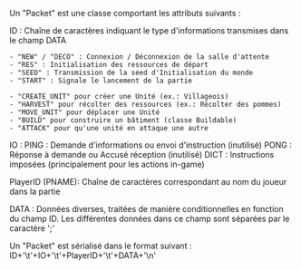Un "Packet" est une classe comportant les attributs suivants : 

ID : Chaîne de caractères indiquant le type d'informations transmises dans le champ DATA

    - "NEW" / "DECO" : Connexion / Déconnexion de la salle d'attente
    - "RES" : Initialisation des ressources de départ
    - "SEED" : Transmission de la seed d'Initialisation du monde
    - "START" : Signale le lancement de la partie

    - "CREATE_UNIT" pour créer une Unité (ex.: Villageois)
    - "HARVEST" pour récolter des ressources (ex.: Récolter des pommes)
    - "MOVE_UNIT" pour déplacer une Unité
    - "BUILD" pour construire un bâtiment (classe Buildable)
    - "ATTACK" pour qu'une unité en attaque une autre 

IO : 
PING : Demande d'informations ou envoi d'instruction (inutilisé)
PONG : Réponse à demande ou Accusé réception (inutilisé)
DICT : Instructions imposées (principalement pour les actions in-game)

PlayerID (PNAME): Chaîne de caractères correspondant au nom du joueur dans la partie

DATA : 
Données diverses, traitées de manière conditionnelles en fonction du champ ID.
Les différentes données dans ce champ sont séparées par le caractère ';'

Un "Packet" est sérialisé dans le format suivant : ID+'\t'+IO+'\t'+PlayerID+'\t'+DATA+'\n'
